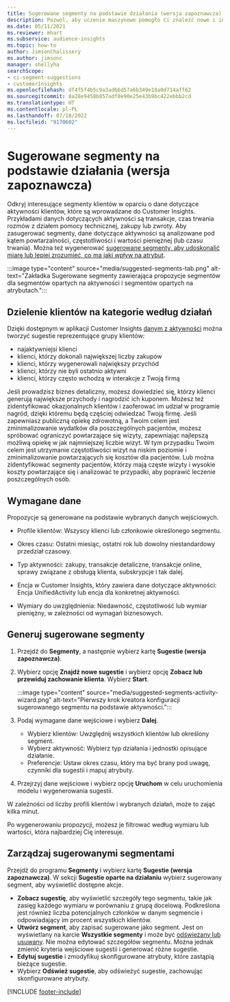 ```yaml
---
title: Sugerowane segmenty na podstawie działania (wersja zapoznawcza)
description: Pozwól, aby uczenie maszynowe pomogło Ci znaleźć nowe i interesujące segmenty na podstawie aktywności klientów.
ms.date: 05/11/2021
ms.reviewer: mhart
ms.subservice: audience-insights
ms.topic: how-to
author: JimsonChalissery
ms.author: jimsonc
manager: shellyha
searchScope:
- ci-segment-suggestions
- customerInsights
ms.openlocfilehash: df4f5f4b5c9a3ad66d57a6b349e18a0d714aff62
ms.sourcegitcommit: 8a28e9458b857adf8e90e25e43b9bc422ebbb2cd
ms.translationtype: HT
ms.contentlocale: pl-PL
ms.lasthandoff: 07/18/2022
ms.locfileid: "9170602"
---
```

# <a name="suggested-segments-based-on-activity-preview"></a>Sugerowane segmenty na podstawie działania (wersja zapoznawcza)

Odkryj interesujące segmenty klientów w oparciu o dane dotyczące aktywności klientów, które są wprowadzane do Customer Insights. Przykładami danych dotyczących aktywności są transakcje, czas trwania rozmów z działem pomocy technicznej, zakupy lub zwroty. Aby zasugerować segmenty, dane dotyczące aktywności są analizowane pod kątem powtarzalności, częstotliwości i wartości pieniężnej (lub czasu trwania). Można też wygenerować [sugerowane segmenty, aby udoskonalić miarę lub lepiej zrozumieć, co ma jaki wpływ na atrybut](suggested-segments.md).

:::image type="content" source="media/suggested-segments-tab.png" alt-text="Zakładka Sugerowane segmenty zawierająca propozycje segmentów dla segmentów opartych na aktywności i segmentów opartych na atrybutach.":::

## <a name="categorize-customers-by-activity"></a>Dzielenie klientów na kategorie według działań

Dzięki dostępnym w aplikacji Customer Insights [danym z aktywności](activities.md) można tworzyć sugestie reprezentujące grupy klientów:

- najaktywniejsi klienci 
- klienci, którzy dokonali największej liczby zakupów 
- klienci, którzy wygenerowali największy przychód 
- klienci, którzy nie byli ostatnio aktywni 
- klienci, którzy często wchodzą w interakcje z Twoją firmą  

Jeśli prowadzisz biznes detaliczny, możesz dowiedzieć się, którzy klienci generują największe przychody i nagrodzić ich kuponem. Możesz też zidentyfikować okazjonalnych klientów i zaoferować im udział w programie nagród, dzięki któremu będą częściej odwiedzać Twoją firmę.
Jeśli zapewniasz publiczną opiekę zdrowotną, a Twoim celem jest zminimalizowanie wydatków dla poszczególnych pacjentów, możesz spróbować ograniczyć powtarzające się wizyty, zapewniając najlepszą możliwą opiekę w jak najmniejszej liczbie wizyt. W tym przypadku Twoim celem jest utrzymanie częstotliwości wizyt na niskim poziomie i zminimalizowanie powtarzających się kosztów dla pacjentów. Lub można zidentyfikować segmenty pacjentów, którzy mają częste wizyty i wysokie koszty powtarzające się i analizować te przypadki, aby poprawić leczenie poszczególnych osób.

## <a name="required-data"></a>Wymagane dane

Propozycje są generowane na podstawie wybranych danych wejściowych.

- Profile klientów: Wszyscy klienci lub członkowie określonego segmentu.

- Okres czasu: Ostatni miesiąc, ostatni rok lub dowolny niestandardowy przedział czasowy.

- Typ aktywności: zakupy, transakcje detaliczne, transakcje online, sprawy związane z obsługą klienta, subskrypcje i tak dalej.  

- Encja w Customer Insights, który zawiera dane dotyczące aktywności: Encja UnifiedActivity lub encja dla konkretnej aktywności.

- Wymiary do uwzględnienia: Niedawność, częstotliwość lub wymiar pieniężny, w zależności od wymagań biznesowych.

## <a name="generate-suggested-segments"></a>Generuj sugerowane segmenty

1. Przejdź do **Segmenty**, a następnie wybierz kartę **Sugestie (wersja zapoznawcza)**.

1. Wybierz opcję **Znajdź nowe sugestie** i wybierz opcję **Zobacz lub przewiduj zachowanie klienta**. Wybierz **Start**.

   :::image type="content" source="media/suggested-segments-activity-wizard.png" alt-text="Pierwszy krok kreatora konfiguracji sugerowanego segmentu na podstawie aktywności.":::

1. Podaj wymagane dane wejściowe i wybierz **Dalej**.

   - Wybierz klientów: Uwzględnij wszystkich klientów lub określony segment.
   - Wybierz aktywność: Wybierz typ działania i jednostki opisujące działanie.
   - Preferencje: Ustaw okres czasu, który ma być brany pod uwagę, czynniki dla sugestii i mapuj atrybuty.

1. Przejrzyj dane wejściowe i wybierz opcję **Uruchom** w celu uruchomienia modelu i wygenerowania sugestii.

W zależności od liczby profili klientów i wybranych działań, może to zająć kilka minut.

Po wygenerowaniu propozycji, możesz je filtrować według wymiaru lub wartości, która najbardziej Cię interesuje.

## <a name="manage-suggested-segments"></a>Zarządzaj sugerowanymi segmentami

Przejdź do programu **Segmenty** i wybierz kartę **Sugestie (wersja zapoznawcza)**. W sekcji **Sugestie oparte na działaniu** wybierz sugerowany segment, aby wyświetlić dostępne akcje.

- **Zobacz sugestię**, aby wyświetlić szczegóły tego segmentu, takie jak zasięg każdego wymiaru w porównaniu z grupą docelową. Podkreślona jest również liczba potencjalnych członków w danym segmencie i odpowiadający im procent wszystkich klientów.
- **Utwórz segment**, aby zapisać sugerowane jako segment. Jest on wyświetlany na karcie **Wszystkie segmenty** i może być [odświeżany lub usuwany](segments.md). Nie można edytować szczegółów segmentu. Można jednak zmienić kryteria wejściowe sugestii i generować różne sugestie.
- **Edytuj sugestie** i zmodyfikuj skonfigurowane atrybuty, które zastąpią bieżące sugestie.
- Wybierz **Odśwież sugestie**, aby odświeżyć sugestie, zachowując skonfigurowane atrybuty.

[!INCLUDE [footer-include](includes/footer-banner.md)]
